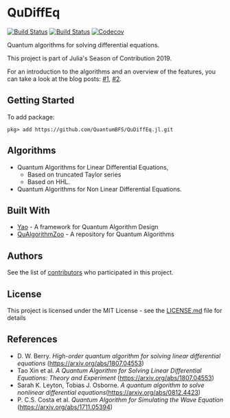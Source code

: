 # QuDiffEq

[![Build Status](https://travis-ci.com/QuantumBFS/QuDiffEq.jl.svg?branch=master)](https://travis-ci.com/dgan181/QuDiffEq.jl)
[![Build Status](https://ci.appveyor.com/api/projects/status/github/QuantumBFS/QuDiffEq.jl?svg=true)](https://ci.appveyor.com/project/dgan181/QuDiffEq-jl)
[![Codecov](https://codecov.io/gh/QuantumBFS/QuDiffEq.jl/branch/master/graph/badge.svg)](https://codecov.io/gh/dgan181/QuDiffEq.jl)

Quantum algorithms for solving differential equations.

This project is part of Julia's Season of Contribution 2019.

For an introduction to the algorithms and an overview of the features, you can take a look at the blog posts: [#1](https://nextjournal.com/dgan181/julia-soc-19-quantum-algorithms-for-differential-equations/edit), [#2](https://nextjournal.com/dgan181/jsoc-19-non-linear-differential-equation-solver-and-simulating-of-the-wave-equation/edit). 

## Getting Started

To add package:

```
pkg> add https://github.com/QuantumBFS/QuDiffEq.jl.git
```

## Algorithms

- Quantum Algorithms for Linear Differential Equations,
  - Based on truncated Taylor series
  - Based on HHL.
- Quantum Algorithms for Non Linear Differential Equations.

## Built With

* [Yao](https://github.com/QuantumBFS/Yao.jl) - A framework for Quantum Algorithm Design
* [QuAlgorithmZoo](https://github.com/QuantumBFS/QuAlgorithmZoo.jl) - A repository for Quantum Algorithms

## Authors

See the list of [contributors](https://github.com/QuantumBFS/QuDiffEq.jl/graphs/contributors) who participated in this project.

## License

This project is licensed under the MIT License - see the [LICENSE.md](https://github.com/QuantumBFS/QuDiffEq.jl/blob/master/LICENSE) file for details

## References
- D. W. Berry. *High-order quantum algorithm for solving linear differential equations* (https://arxiv.org/abs/1807.04553)
- Tao Xin et al. *A Quantum Algorithm for Solving Linear Differential Equations: Theory and Experiment* (https://arxiv.org/abs/1807.04553)
- Sarah K. Leyton, Tobias J. Osborne. *A quantum algorithm to solve nonlinear differential equations*(https://arxiv.org/abs/0812.4423)
- P. C.S. Costa et al. *Quantum Algorithm for Simulating the Wave Equation* (https://arxiv.org/abs/1711.05394)
